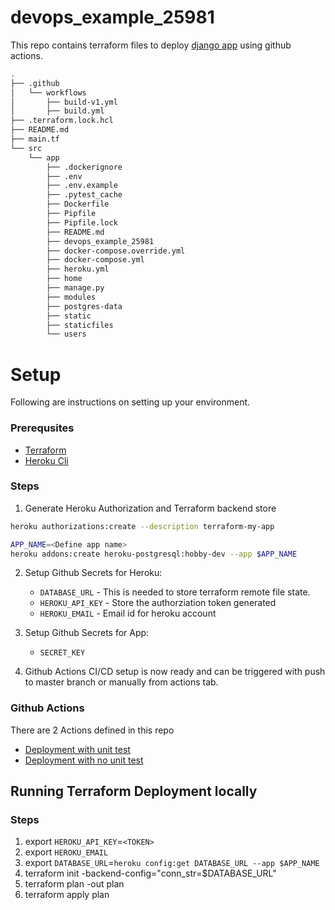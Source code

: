 # devops_example_25981

This repo contains terraform files to deploy [django app](https://github.com/shashanksinha89/devops-example-25981/tree/master/src/app) using github actions. 


```sh
.
├── .github
│   └── workflows
│       ├── build-v1.yml
│       ├── build.yml
├── .terraform.lock.hcl
├── README.md
├── main.tf
└── src
    └── app
        ├── .dockerignore
        ├── .env
        ├── .env.example
        ├── .pytest_cache
        ├── Dockerfile
        ├── Pipfile
        ├── Pipfile.lock
        ├── README.md
        ├── devops_example_25981
        ├── docker-compose.override.yml
        ├── docker-compose.yml
        ├── heroku.yml
        ├── home
        ├── manage.py
        ├── modules
        ├── postgres-data
        ├── static
        ├── staticfiles
        └── users
```

# Setup

Following are instructions on setting up your environment.

### Prerequsites
-  [Terraform](https://www.terraform.io/downloads.html)
-  [Heroku Cli](https://devcenter.heroku.com/articles/heroku-cli)

### Steps
1. Generate Heroku Authorization and Terraform backend store

```sh
heroku authorizations:create --description terraform-my-app
```

```sh
APP_NAME=<Define app name>
heroku addons:create heroku-postgresql:hobby-dev --app $APP_NAME
```

2. Setup Github Secrets for Heroku:
   - `DATABASE_URL` - This is needed to store terraform remote file state.
   - `HEROKU_API_KEY` - Store the authorziation token generated 
   - `HEROKU_EMAIL` - Email id for heroku account
3. Setup Github Secrets for App:
   - `SECRET_KEY`

4. Github Actions CI/CD setup is now ready and can be triggered with push to master branch or manually from actions tab.

### Github Actions

There are 2 Actions defined in this repo

- [Deployment with unit test](https://github.com/shashanksinha89/devops-example-25981/blob/master/.github/workflows/build.yml)
- [Deployment with no unit test](https://github.com/shashanksinha89/devops-example-25981/blob/master/.github/workflows/build-v1.yml)


## Running Terraform Deployment locally

### Steps

1. export `HEROKU_API_KEY`=`<TOKEN>`
2. export `HEROKU_EMAIL`
3. export `DATABASE_URL`=`heroku config:get DATABASE_URL --app $APP_NAME`
4. terraform init -backend-config="conn_str=$DATABASE_URL"
5. terraform plan -out plan
6. terraform apply plan
